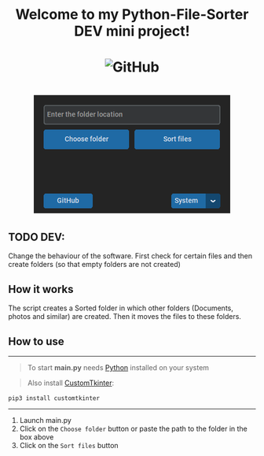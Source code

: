 <div align="center">
    <h1>
    Welcome to my Python-File-Sorter DEV mini project!
    </h1>
</div>

<h1 align="center">
    <a><img alt="GitHub" src="https://img.shields.io/github/license/nikallow/Python-File-Sorter?style=for-the-badge&color=dark%20green"></a>
</h1>

<h1 align="center">
    <a> <img src="Resources/Dark_blue.png"> </a>
</h1>

## TODO DEV:
Change the behaviour of the software. First check for certain files and then create folders (so that empty folders are not created)
## How it works
The script creates a Sorted folder in which other folders (Documents, photos and similar) are created. Then it moves the files to these folders.

## How to use
---
> To start __main.py__ needs [Python](https://www.python.org/) installed on your system

> Also install [CustomTkinter](https://github.com/TomSchimansky/CustomTkinter):  
```
pip3 install customtkinter
```
---
1. Launch main.py
2. Click on the ```Choose folder``` button or paste the path to the folder in the box above
3. Click on the ```Sort files``` button